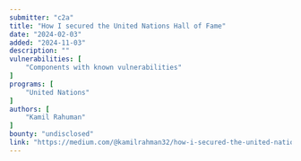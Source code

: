 ```yaml
---
submitter: "c2a"
title: "How I secured the United Nations Hall of Fame"
date: "2024-02-03"
added: "2024-11-03"
description: ""
vulnerabilities: [
    "Components with known vulnerabilities"
]
programs: [
    "United Nations"
]
authors: [
    "Kamil Rahuman"
]
bounty: "undisclosed"
link: "https://medium.com/@kamilrahman32/how-i-secured-the-united-nations-hall-of-fame-67b036ff2620"
---
```




